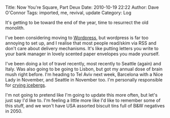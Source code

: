 Title: Now You're Square, Part Deux
Date: 2010-10-19 22:22
Author: Dave O'Connor
Tags: imported, me, revival, update
Category: Log

It's getting to be toward the end of the year, time to resurrect the old
monolith.

I've been considering moving to [Wordpress], but wordpress is far too
annoying to set up, and I realise that most people read/skim via RSS and
don't care about delivery mechanisms. It's like putting letters you
write to your bank manager in lovely scented paper envelopes you made
yourself.

I've been doing a lot of travel recently, most recently to Seattle
(again) and Italy. Was also going to be going to Lisbon, but got my
annual dose of brain mush right before. I'm heading to Tel Aviv next
week, Barcelona with a Nice Lady in November, and Seattle in November
too. I'm personally responsible for [crying icebergs].

I'm not going to pretend like I'm going to update this more often, but
let's just say I'd like to. I'm feeling a little more like I'd like to
remember some of this stuff, and we won't have USA assorted biscuit tins
full of B&W negatives in 2050.

  [Wordpress]: http://www.wordpress.org/
  [crying icebergs]: http://outsidetheinterzone.blogspot.com/2009/09/mother-nature.html
